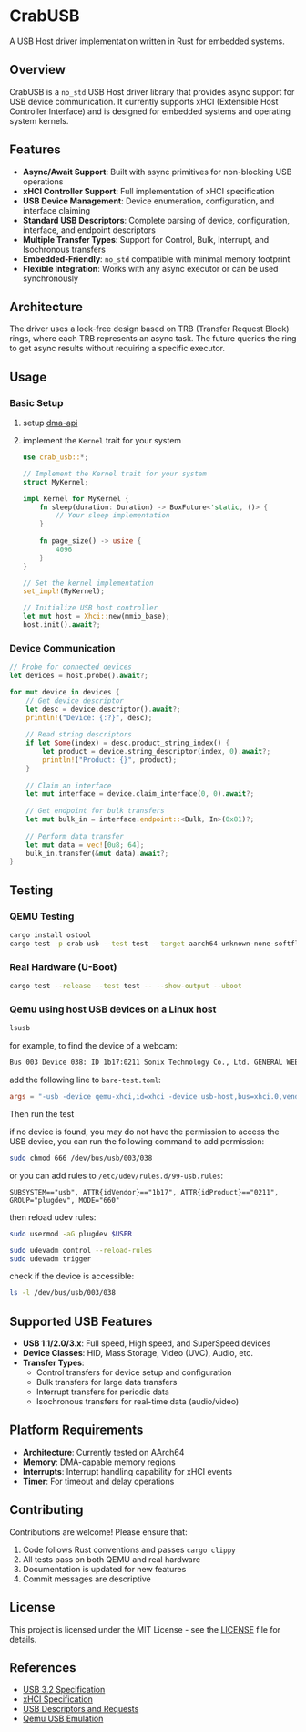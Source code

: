 # CrabUSB

A USB Host driver implementation written in Rust for embedded systems.

## Overview

CrabUSB is a `no_std` USB Host driver library that provides async support for USB device communication. It currently supports xHCI (Extensible Host Controller Interface) and is designed for embedded systems and operating system kernels.

## Features

- **Async/Await Support**: Built with async primitives for non-blocking USB operations
- **xHCI Controller Support**: Full implementation of xHCI specification
- **USB Device Management**: Device enumeration, configuration, and interface claiming
- **Standard USB Descriptors**: Complete parsing of device, configuration, interface, and endpoint descriptors
- **Multiple Transfer Types**: Support for Control, Bulk, Interrupt, and Isochronous transfers
- **Embedded-Friendly**: `no_std` compatible with minimal memory footprint
- **Flexible Integration**: Works with any async executor or can be used synchronously

## Architecture

The driver uses a lock-free design based on TRB (Transfer Request Block) rings, where each TRB represents an async task. The future queries the ring to get async results without requiring a specific executor.

## Usage

### Basic Setup

1. setup [dma-api](https://docs.rs/dma-api/latest/dma_api/)

2. implement the `Kernel` trait for your system

    ```rust
    use crab_usb::*;

    // Implement the Kernel trait for your system
    struct MyKernel;

    impl Kernel for MyKernel {
        fn sleep(duration: Duration) -> BoxFuture<'static, ()> {
            // Your sleep implementation
        }
        
        fn page_size() -> usize {
            4096
        }
    }

    // Set the kernel implementation
    set_impl!(MyKernel);

    // Initialize USB host controller
    let mut host = Xhci::new(mmio_base);
    host.init().await?;
    ```

### Device Communication

```rust
// Probe for connected devices
let devices = host.probe().await?;

for mut device in devices {
    // Get device descriptor
    let desc = device.descriptor().await?;
    println!("Device: {:?}", desc);
    
    // Read string descriptors
    if let Some(index) = desc.product_string_index() {
        let product = device.string_descriptor(index, 0).await?;
        println!("Product: {}", product);
    }
    
    // Claim an interface
    let mut interface = device.claim_interface(0, 0).await?;
    
    // Get endpoint for bulk transfers
    let mut bulk_in = interface.endpoint::<Bulk, In>(0x81)?;
    
    // Perform data transfer
    let mut data = vec![0u8; 64];
    bulk_in.transfer(&mut data).await?;
}
```

## Testing

### QEMU Testing

```bash
cargo install ostool
cargo test -p crab-usb --test test --target aarch64-unknown-none-softfloat -- --show-output
```

### Real Hardware (U-Boot)

```bash
cargo test --release --test test -- --show-output --uboot
```

### Qemu using host USB devices on a Linux host

```bash
lsusb
```

for example, to find the device of a webcam:

```bash
Bus 003 Device 038: ID 1b17:0211 Sonix Technology Co., Ltd. GENERAL WEBCAM
```

add the following line to `bare-test.toml`:

```toml
args = "-usb -device qemu-xhci,id=xhci -device usb-host,bus=xhci.0,vendorid=0x1b17,productid=0x0211"
```

Then run the test

if no device is found, you may do not have the permission to access the USB device, you can run the following command to add permission:

```bash
sudo chmod 666 /dev/bus/usb/003/038
```

or you can add rules to `/etc/udev/rules.d/99-usb.rules`:

```text
SUBSYSTEM=="usb", ATTR{idVendor}=="1b17", ATTR{idProduct}=="0211", GROUP="plugdev", MODE="660"
```

then reload udev rules:

```bash
sudo usermod -aG plugdev $USER

sudo udevadm control --reload-rules
sudo udevadm trigger
```

check if the device is accessible:

```bash
ls -l /dev/bus/usb/003/038
```

## Supported USB Features

- **USB 1.1/2.0/3.x**: Full speed, High speed, and SuperSpeed devices
- **Device Classes**: HID, Mass Storage, Video (UVC), Audio, etc.
- **Transfer Types**:
  - Control transfers for device setup and configuration
  - Bulk transfers for large data transfers
  - Interrupt transfers for periodic data
  - Isochronous transfers for real-time data (audio/video)

## Platform Requirements

- **Architecture**: Currently tested on AArch64
- **Memory**: DMA-capable memory regions
- **Interrupts**: Interrupt handling capability for xHCI events
- **Timer**: For timeout and delay operations

## Contributing

Contributions are welcome! Please ensure that:

1. Code follows Rust conventions and passes `cargo clippy`
2. All tests pass on both QEMU and real hardware
3. Documentation is updated for new features
4. Commit messages are descriptive

## License

This project is licensed under the MIT License - see the [LICENSE](LICENSE) file for details.

## References

- [USB 3.2 Specification](https://www.usb.org/document-library/usb-32-specification-released-september-22-2017-and-ecns)
- [xHCI Specification](https://www.intel.com/content/dam/www/public/us/en/documents/technical-specifications/extensible-host-controler-interface-usb-xhci.pdf)
- [USB Descriptors and Requests](https://www.beyondlogic.org/usbnutshell/usb5.shtml)
- [Qemu USB Emulation](https://qemu-project.gitlab.io/qemu/system/devices/usb.html)
